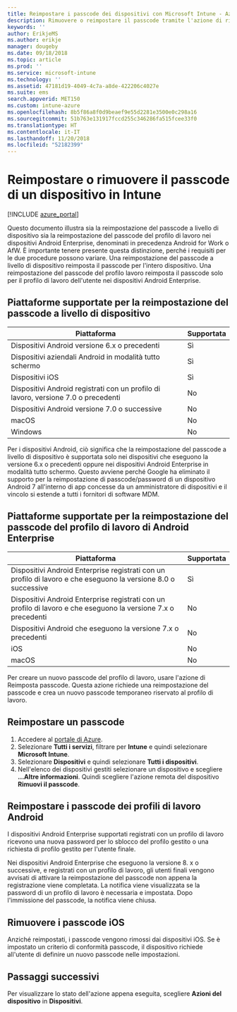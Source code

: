 ```yaml
---
title: Reimpostare i passcode dei dispositivi con Microsoft Intune - Azure | Microsoft Docs
description: Rimuovere o reimpostare il passcode tramite l'azione di rimozione del passcode nei dispositivi gestiti o monitorati con Intune.
keywords: ''
author: ErikjeMS
ms.author: erikje
manager: dougeby
ms.date: 09/18/2018
ms.topic: article
ms.prod: ''
ms.service: microsoft-intune
ms.technology: ''
ms.assetid: 47181d19-4049-4c7a-a8de-422206c4027e
ms.suite: ems
search.appverid: MET150
ms.custom: intune-azure
ms.openlocfilehash: 8b5f86a8f0d9beaef9e55d2281e3500e0c298a16
ms.sourcegitcommit: 51b763e131917fccd255c346286fa515fcee33f0
ms.translationtype: HT
ms.contentlocale: it-IT
ms.lasthandoff: 11/20/2018
ms.locfileid: "52182399"
---
```

# <a name="reset-or-remove-a-device-passcode-in-intune"></a>Reimpostare o rimuovere il passcode di un dispositivo in Intune

[!INCLUDE [azure_portal](./includes/azure_portal.md)]

Questo documento illustra sia la reimpostazione del passcode a livello di dispositivo sia la reimpostazione del passcode del profilo di lavoro nei dispositivi Android Enterprise, denominati in precedenza Android for Work o AfW. È importante tenere presente questa distinzione, perché i requisiti per le due procedure possono variare. Una reimpostazione del passcode a livello di dispositivo reimposta il passcode per l'intero dispositivo. Una reimpostazione del passcode del profilo lavoro reimposta il passcode solo per il profilo di lavoro dell'utente nei dispositivi Android Enterprise.

## <a name="supported-platforms-for-device-level-passcode-reset"></a>Piattaforme supportate per la reimpostazione del passcode a livello di dispositivo

| Piattaforma | Supportata |
| ---- | ---- |
| Dispositivi Android versione 6.x o precedenti | Sì |
| Dispositivi aziendali Android in modalità tutto schermo | Sì |
| Dispositivi iOS | Sì |
| Dispositivi Android registrati con un profilo di lavoro, versione 7.0 o precedenti | No |
| Dispositivi Android versione 7.0 o successive | No |
| macOS | No |
| Windows | No |

Per i dispositivi Android, ciò significa che la reimpostazione del passcode a livello di dispositivo è supportata solo nei dispositivi che eseguono la versione 6.x o precedenti oppure nei dispositivi Android Enterprise in modalità tutto schermo. Questo avviene perché Google ha eliminato il supporto per la reimpostazione di passcode/password di un dispositivo Android 7 all'interno di app concesse da un amministratore di dispositivi e il vincolo si estende a tutti i fornitori di software MDM.

## <a name="supported-platforms-for-android-enterprise-work-profile-passcode-reset"></a>Piattaforme supportate per la reimpostazione del passcode del profilo di lavoro di Android Enterprise

| Piattaforma | Supportata |
| ---- | ---- |
| Dispositivi Android Enterprise registrati con un profilo di lavoro e che eseguono la versione 8.0 o successive | Sì |
| Dispositivi Android Enterprise registrati con un profilo di lavoro e che eseguono la versione 7.x o precedenti | No |
| Dispositivi Android che eseguono la versione 7.x o precedenti | No |
| iOS | No |
| macOS | No |

Per creare un nuovo passcode del profilo di lavoro, usare l'azione di Reimposta passcode. Questa azione richiede una reimpostazione del passcode e crea un nuovo passcode temporaneo riservato al profilo di lavoro. 

## <a name="reset-a-passcode"></a>Reimpostare un passcode

1. Accedere al [portale di Azure](https://portal.azure.com).
2. Selezionare **Tutti i servizi**, filtrare per **Intune** e quindi selezionare **Microsoft Intune**.
3. Selezionare **Dispositivi** e quindi selezionare **Tutti i dispositivi**.
4. Nell'elenco dei dispositivi gestiti selezionare un dispositivo e scegliere **...Altre informazioni**. Quindi scegliere l'azione remota del dispositivo **Rimuovi il passcode**.

## <a name="reset-android-work-profile-passcodes"></a>Reimpostare i passcode dei profili di lavoro Android

I dispositivi Android Enterprise supportati registrati con un profilo di lavoro ricevono una nuova password per lo sblocco del profilo gestito o una richiesta di profilo gestito per l'utente finale.

Nei dispositivi Android Enterprise che eseguono la versione 8. x o successive, e registrati con un profilo di lavoro, gli utenti finali vengono avvisati di attivare la reimpostazione del passcode non appena la registrazione viene completata. La notifica viene visualizzata se la password di un profilo di lavoro è necessaria e impostata. Dopo l'immissione del passcode, la notifica viene chiusa.


## <a name="remove-ios-passcodes"></a>Rimuovere i passcode iOS

Anziché reimpostati, i passcode vengono rimossi dai dispositivi iOS. Se è impostato un criterio di conformità passcode, il dispositivo richiede all'utente di definire un nuovo passcode nelle impostazioni.

## <a name="next-steps"></a>Passaggi successivi

Per visualizzare lo stato dell'azione appena eseguita, scegliere **Azioni del dispositivo** in **Dispositivi**.
